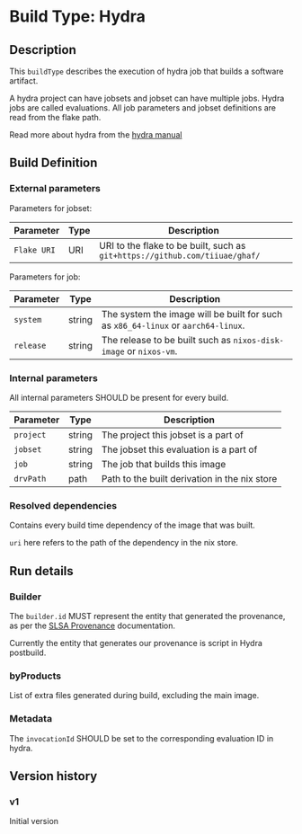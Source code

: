 <!--
    Copyright 2022-2023 TII (SSRC) and the Ghaf contributors
    SPDX-License-Identifier: CC-BY-SA-4.0
-->

# Build Type: Hydra

## Description

This `buildType` describes the execution of hydra job that builds a software artifact.

A hydra project can have jobsets and jobset can have multiple jobs.
Hydra jobs are called evaluations.
All job parameters and jobset definitions are read from the flake path.

Read more about hydra from the [hydra manual]

[hydra manual]: https://hydra.nixos.org/build/196107287/download/1/hydra/introduction.html

## Build Definition

### External parameters

[External parameters]: #external-parameters

Parameters for jobset:

| Parameter | Type | Description |
| --------- | ---- | ----------- |
| `Flake URI` | URI | URI to the flake to be built, such as `git+https://github.com/tiiuae/ghaf/` |

Parameters for job:

| Parameter | Type | Description |
| --------- | ---- | ----------- |
| `system`  | string | The system the image will be built for such as `x86_64-linux` or `aarch64-linux`. |
| `release` | string | The release to be built such as `nixos-disk-image` or `nixos-vm`. |

### Internal parameters

All internal parameters SHOULD be present for every build.

| Parameter | Type | Description |
| --------- | ---- | ----------- |
| `project` | string | The project this jobset is a part of |
| `jobset`  | string | The jobset this evaluation is a part of |
| `job`     | string | The job that builds this image |
| `drvPath` | path   | Path to the built derivation in the nix store |

### Resolved dependencies

Contains every build time dependency of the image that was built.

`uri` here refers to the path of the dependency in the nix store.

## Run details

### Builder

The `builder.id` MUST represent the entity that generated the provenance, as per
the [SLSA Provenance](https://slsa.dev/provenance/v1#builder.id) documentation.

Currently the entity that generates our provenance is script in Hydra postbuild.

### byProducts

List of extra files generated during build, excluding the main image.

### Metadata

The `invocationId` SHOULD be set to the corresponding evaluation ID in hydra.

## Version history

### v1

Initial version

